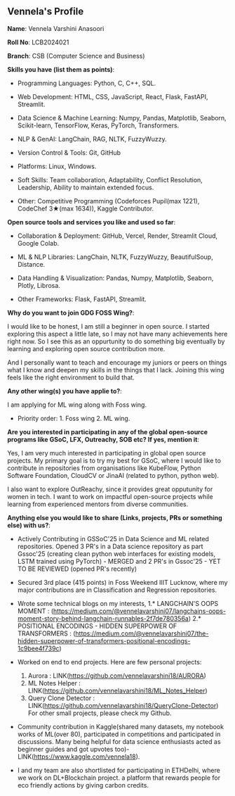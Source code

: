 ## Vennela's Profile

**Name**: Vennela Varshini Anasoori

**Roll No**: LCB2024021

**Branch**: CSB (Computer Science and Business)

**Skills you have (list them as points)**: 

* Programming Languages: Python, C, C++, SQL.

* Web Development: HTML, CSS, JavaScript, React, Flask, FastAPI, Streamlit.

* Data Science & Machine Learning: Numpy, Pandas, Matplotlib, Seaborn, Scikit-learn, TensorFlow, Keras, PyTorch,  Transformers.

* NLP & GenAI: LangChain, RAG, NLTK, FuzzyWuzzy.

* Version Control & Tools: Git, GitHub

* Platforms: Linux, Windows.

* Soft Skills: Team collaboration, Adaptability, Conflict Resolution, Leadership, Ability to maintain extended focus.

* Other: Competitive Programming (Codeforces Pupil(max 1221), CodeChef 3★(max 1634)), Kaggle Contributor.


**Open source tools and services you like and used so far**:

* Collaboration & Deployment: GitHub, Vercel, Render, Streamlit Cloud, Google Colab.

* ML & NLP Libraries: LangChain, NLTK, FuzzyWuzzy, BeautifulSoup, Distance.

* Data Handling & Visualization: Pandas, Numpy, Matplotlib, Seaborn, Plotly, Librosa.

* Other Frameworks: Flask, FastAPI, Streamlit.


**Why do you want to join GDG FOSS Wing?**: 

I would like to be honest, I am still a beginner in open source. I started exploring this aspect a little late, so I may not have many achievements here right now. So I see this as an oppurtunity to do something big eventually by learning and exploring open source contribution more.

And I personally want to teach and encourage my juniors or peers on things what I know and deepen my skills in the things that I lack. Joining this wing feels like the right environment to build that.


**Any other wing(s) you have applie to?**:

I am applying for ML wing along with Foss wing.

* Priority order: 1. Foss wing  2. ML wing.


**Are you interested in participating in any of the global open-source programs like GSoC, LFX, Outreachy, SOB etc? If yes, mention it**:

Yes, I am very much interested in participating in global open source projects. My primary goal is to try my best for GSoC, where I would like to contribute in repositories from organisations like KubeFlow, Python Software Foundation, CloudCV or JinaAI (related to python, python web).

I also want to explore OutReachy, since it provides great opputunity for women in tech. I want to work on impactful open-source projects while learning from experienced mentors from diverse communities.


**Anything else you would like to share (Links, projects, PRs or something else) with us?**:
* Actively Contributing in GSSoC'25 in Data Science and ML related repositories. Opened 3 PR's in a Data science repository as part Gssoc'25 (creating clean python web interfaces for existing models, LSTM trained using PyTorch) - MERGED and 2 PR's in Gssoc'25 - YET TO BE REVIEWED (opened PR's recently)

* Secured 3rd place (415 points) in Foss Weekend IIIT Lucknow, where my major contributions are in Classification and Regression repositories.

* Wrote some technical blogs on my interests,
    1.* LANGCHAIN'S OOPS MOMENT : (https://medium.com/@vennelavarshini07/langchains-oops-moment-story-behind-langchain-runnables-2f7de780356a) 
    2.* POSITIONAL ENCODINGS - HIDDEN SUPERPOWER OF TRANSFORMERS : (https://medium.com/@vennelavarshini07/the-hidden-superpower-of-transformers-positional-encodings-1c9bee4f739c)

* Worked on end to end projects. Here are few personal projects:
   1. Aurora : LINK(https://github.com/vennelavarshini18/AURORA)
   2. ML Notes Helper : LINK(https://github.com/vennelavarshini18/ML_Notes_Helper)
   3. Query Clone Detector : LINK(https://github.com/vennelavarshini18/QueryClone-Detector)
   For other small projects, please check my Github.

* Community contribution in Kaggle(shared many datasets, my notebook works of ML(over 80), participated in competitions and participated in discussions. Many being helpful for data science enthusiasts acted as beginner guides and got upvotes too)- LINK(https://www.kaggle.com/vennela18).

* I and my team are also shortlisted for participating in ETHDelhi, where we work on DL+Blockchain project. a platform that rewards people for eco friendly actions by giving carbon credits.